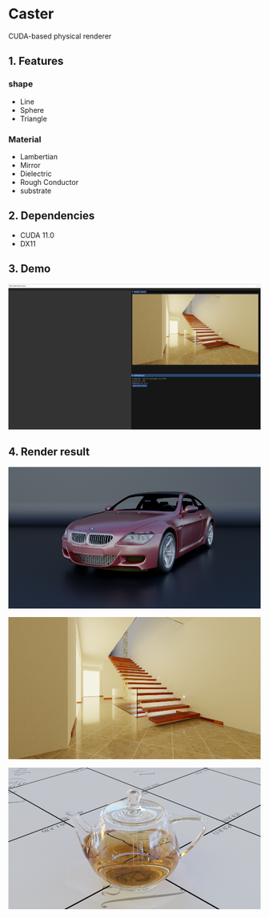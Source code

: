 # Caster

CUDA-based physical renderer



## 1. Features

### shape

- Line
- Sphere
- Triangle



### Material

- Lambertian
- Mirror
- Dielectric
- Rough Conductor
- substrate



## 2. Dependencies

- CUDA 11.0
- DX11



## 3. Demo

![Demo](images/Demo.png)



## 4. Render result

![bmw-m6](images/bmw-m6.png)



![bmw-m6](images/staircase2.png)



![bmw-m6](images/teapot-full.png)